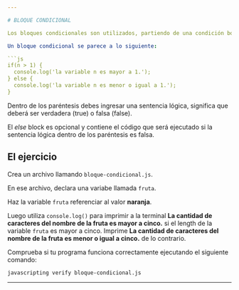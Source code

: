 ```yaml
---

# BLOQUE CONDICIONAL

Los bloques condicionales son utilizados, partiendo de una condición booleana específica, alterar el control de flujo de un programa.

Un bloque condicional se parece a lo siguiente:

```js
if(n > 1) {
  console.log('la variable n es mayor a 1.');
} else {
  console.log('la variable n es menor o igual a 1.');
}
```

Dentro de los paréntesis debes ingresar una sentencia lógica, significa que deberá ser verdadera (true) o falsa (false).

El *else* block es opcional y contiene el código que será ejecutado si la sentencia lógica dentro de los paréntesis es falsa.

## El ejercicio

Crea un archivo llamando `bloque-condicional.js`.

En ese archivo, declara una variabe llamada `fruta`.

Haz la variable `fruta` referenciar al valor **naranja**.

Luego utiliza `console.log()` para imprimir a la terminal **La cantidad de caracteres del nombre de la fruta es mayor a cinco.** si el length de la variable `fruta` es mayor a cinco.
Imprime **La cantidad de caracteres del nombre de la fruta es menor o igual a cinco.** de lo contrario.

Comprueba si tu programa funciona correctamente ejecutando el siguiente comando:

`javascripting verify bloque-condicional.js`

---
```

